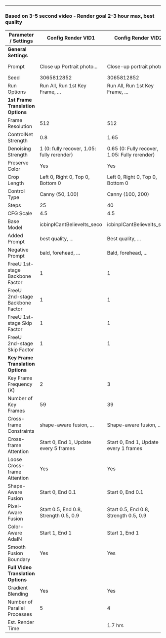---

### Based on 3-5 second video - Render goal 2-3 hour max, best quality

| Parameter / Settings             | Config Render VID1           | Config Render VID2      | Config Render VID3                      |
|----------------------------------|---------------------------------------------|---------------------------------------|----------------------------------------|
| **General Settings**             |                                             |                                       |                                        |
| Prompt                           | Close up Portrait photo...                  | Close-up portrait photo...            | Close up Portrait photo of a happy...  |
| Seed                             | 3065812852                                  | 3065812852                            | 3065812852                             |
| Run Options                      | Run All, Run 1st Key Frame, ...             | Run All, Run 1st Key Frame, ...       | Run All, Run 1st Key Frame, ...        |
| **1st Frame Translation Options**|                                             |                                       |                                        |
| Frame Resolution                 | 512                                         | 512                                   | 512                                    |
| ControlNet Strength              | 0.8                                         | 1.65                                  | 1.65                                   |
| Denoising Strength               | 1 (0: fully recover, 1.05: fully rerender)  | 0.65 (0: Fully recover, 1.05: Fully rerender) | 0.75                             |
| Preserve Color                   | Yes                                         | Yes                                   | True                                   |
| Crop Length                      | Left 0, Right 0, Top 0, Bottom 0            | Left 0, Right 0, Top 0, Bottom 0      | Left 0, Right 0, Top 0, Bottom 0       |
| Control Type                     | Canny (50, 100)                             | Canny (100, 200)                      | Canny (100, 200)                       |
| Steps                            | 25                                          | 40                                    | 20                                     |
| CFG Scale                        | 4.5                                         | 4.5                                   | 4.5                                    |
| Base Model                       | icbinpICantBelieveIts_seco                  | icbinpICantBelieveIts_seco            | icbinpICantBelieveIts_seco             |
| Added Prompt                     | best quality, ...                           | Best quality, ...                     | Best quality, extremely detailed, ...  |
| Negative Prompt                  | bald, forehead, ...                         | Bald, forehead, ...                   | Bald, forehead, nude, ...              |
| FreeU 1st-stage Backbone Factor  | 1                                           | 1                                     | 1                                      |
| FreeU 2nd-stage Backbone Factor  | 1                                           | 1                                     | 1                                      |
| FreeU 1st-stage Skip Factor      | 1                                           | 1                                     | 1                                      |
| FreeU 2nd-stage Skip Factor      | 1                                           | 1                                     | 1                                      |
| **Key Frame Translation Options**|                                             |                                       |                                        |
| Key Frame Frequency (K)          | 2                                           | 3                                     | 1                                      |
| Number of Key Frames             | 59                                          | 39                                    | 74                                     |
| Cross-frame Constraints          | shape-aware fusion, ...                     | Shape-aware fusion, ...               | Shape-aware fusion, pixel-aware fusion, ... |
| Cross-frame Attention            | Start 0, End 1, Update every 5 frames       | Start 0, End 1, Update every 1 frames | Start 0, End 1, Update every 1 frames  |
| Loose Cross-frame Attention      | Yes                                         | Yes                                   | True                                   |
| Shape-Aware Fusion               | Start 0, End 0.1                            | Start 0, End 0.1                      | Start 0, End 0.1                       |
| Pixel-Aware Fusion               | Start 0.5, End 0.8, Strength 0.5, 0.9       | Start 0.5, End 0.8, Strength 0.5, 0.9 | Start 0.5, End 0.8, Strength 0.5, 0.5   |
| Color-Aware AdaIN                | Start 1, End 1                              | Start 1, End 1                        | Start 1, End 1                         |
| Smooth Fusion Boundary           | Yes                                         | Yes                                   | True                                   |
| **Full Video Translation Options**|                                            |                                       |                                        |
| Gradient Blending                | Yes                                         | Yes                                   | True                                   |
| Number of Parallel Processes     | 5                                           | 4                                     | 4                                      |
| Est. Render Time                 |                                             | 1.7 hrs                                |                                        |

